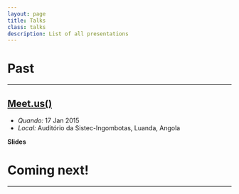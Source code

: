 ```yaml
---
layout: page
title: Talks
class: talks
description: List of all presentations
---
```


# Past
---

## [Meet.us()](http://meetus.angodev.com)
* *Quando:* 17 Jan 2015
* *Local:* Auditório da Sistec-Ingombotas, Luanda, Angola

**Slides**

<script async class="speakerdeck-embed" data-id="d64afb90808e01325a931ad64b424f20" data-ratio="1.29456384323641" src="//speakerdeck.com/assets/embed.js"></script>

# Coming next!
---


